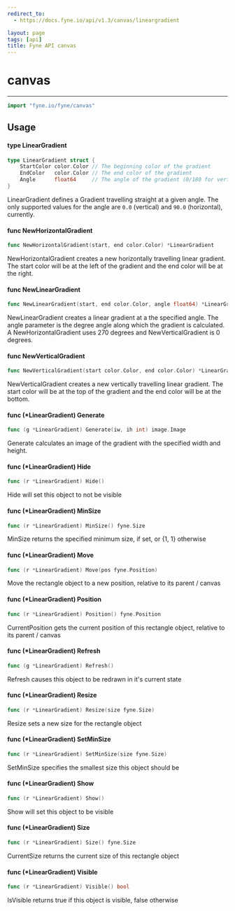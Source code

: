 ```yaml
---
redirect_to:
  - https://docs.fyne.io/api/v1.3/canvas/lineargradient

layout: page
tags: [api]
title: Fyne API canvas
---
```



# canvas
---
```go
import "fyne.io/fyne/canvas"
```

## Usage

#### type LinearGradient

```go
type LinearGradient struct {
	StartColor color.Color // The beginning color of the gradient
	EndColor   color.Color // The end color of the gradient
	Angle      float64     // The angle of the gradient (0/180 for vertical; 90/270 for horizontal)
}
```

LinearGradient defines a Gradient travelling straight at a given angle. The only supported values for the angle are `0.0` (vertical) and `90.0` (horizontal), currently.

#### func  NewHorizontalGradient

```go
func NewHorizontalGradient(start, end color.Color) *LinearGradient
```
NewHorizontalGradient creates a new horizontally travelling linear gradient. The start color will be at the left of the gradient and the end color will be at the right.

#### func  NewLinearGradient

```go
func NewLinearGradient(start, end color.Color, angle float64) *LinearGradient
```
NewLinearGradient creates a linear gradient at a the specified angle. The angle parameter is the degree angle along which the gradient is calculated. A NewHorizontalGradient uses 270 degrees and NewVerticalGradient is 0 degrees.

#### func  NewVerticalGradient

```go
func NewVerticalGradient(start color.Color, end color.Color) *LinearGradient
```
NewVerticalGradient creates a new vertically travelling linear gradient. The start color will be at the top of the gradient and the end color will be at the bottom.

#### func (*LinearGradient) Generate

```go
func (g *LinearGradient) Generate(iw, ih int) image.Image
```
Generate calculates an image of the gradient with the specified width and height.

#### func (*LinearGradient) Hide

```go
func (r *LinearGradient) Hide()
```
Hide will set this object to not be visible

#### func (*LinearGradient) MinSize

```go
func (r *LinearGradient) MinSize() fyne.Size
```
MinSize returns the specified minimum size, if set, or {1, 1} otherwise

#### func (*LinearGradient) Move

```go
func (r *LinearGradient) Move(pos fyne.Position)
```
Move the rectangle object to a new position, relative to its parent / canvas

#### func (*LinearGradient) Position

```go
func (r *LinearGradient) Position() fyne.Position
```
CurrentPosition gets the current position of this rectangle object, relative to its parent / canvas

#### func (*LinearGradient) Refresh

```go
func (g *LinearGradient) Refresh()
```
Refresh causes this object to be redrawn in it's current state

#### func (*LinearGradient) Resize

```go
func (r *LinearGradient) Resize(size fyne.Size)
```
Resize sets a new size for the rectangle object

#### func (*LinearGradient) SetMinSize

```go
func (r *LinearGradient) SetMinSize(size fyne.Size)
```
SetMinSize specifies the smallest size this object should be

#### func (*LinearGradient) Show

```go
func (r *LinearGradient) Show()
```
Show will set this object to be visible

#### func (*LinearGradient) Size

```go
func (r *LinearGradient) Size() fyne.Size
```
CurrentSize returns the current size of this rectangle object

#### func (*LinearGradient) Visible

```go
func (r *LinearGradient) Visible() bool
```
IsVisible returns true if this object is visible, false otherwise
